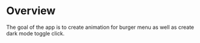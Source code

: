 # Overview

The goal of the app is to create animation for burger menu as well as create dark mode toggle click.
